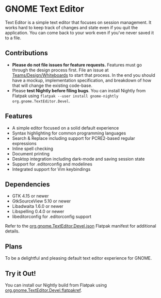 # GNOME Text Editor

Text Editor is a simple text editor that focuses on session management.
It works hard to keep track of changes and state even if you quit the application.
You can come back to your work even if you've never saved it to a file.

## Contributions

 * __Please do not file issues for feature requests.__ Features must go through the design process first. File an issue at [Teams/Design/Whiteboards](https://gitlab.gnome.org/Teams/Design/whiteboards/) to start that process. In the end you should have a mockup, implementation specification, and breakdown of how that will change the existing code-base.
 * Please __test Nightly before filing bugs__. You can install Nightly from Flatpak using `flatpak --user install gnome-nightly org.gnome.TextEditor.Devel`.

## Features

 * A simple editor focused on a solid default experience
 * Syntax highlighting for common programming languages
 * Search & Replace including support for PCRE2-based regular expressions
 * Inline spell checking
 * Document printing
 * Desktop integration including dark-mode and saving session state
 * Support for .editorconfig and modelines
 * Integrated support for Vim keybindings

## Dependencies

 * GTK 4.15 or newer
 * GtkSourceView 5.10 or newer
 * Libadwaita 1.6.0 or newer
 * Libspelling 0.4.0 or newer
 * libeditorconfig for .editorconfig support

Refer to the [org.gnome.TextEditor.Devel.json](https://gitlab.gnome.org/GNOME/gnome-text-editor/tree/master/org.gnome.TextEditor.Devel.json) Flatpak manifest for additional details.

## Plans

To be a delightful and pleasing default text editor experience for GNOME.

## Try it Out!

You can install our Nightly build from Flatpak using [org.gnome.TextEditor.Devel.flatpakref](https://nightly.gnome.org/repo/appstream/org.gnome.TextEditor.Devel.flatpakref).
